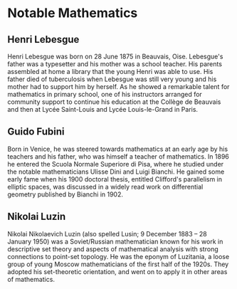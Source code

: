 <!DOCTYPE html>
<html lang="en">

<head>
    <meta charset="utf-8">
    <meta name="viewport" content="width=device-width, initial-scale=1">
    <link rel="stylesheet" href="css/style.css">
</head>

<body>
    <h1>Notable Mathematics</h1>
    <div class="row">
        <div class="col-lg-4 col-md-6 col-sm-12">
            <section class="lebesgue">
                <h2>Henri Lebesgue</h2>
                <p>
                    Henri Lebesgue was born on 28 June 1875 in Beauvais, Oise. Lebesgue's father was a typesetter and his mother was a school teacher. His parents assembled at home a library that the young Henri was able to use. His father died of tuberculosis when Lebesgue
                    was still very young and his mother had to support him by herself. As he showed a remarkable talent for mathematics in primary school, one of his instructors arranged for community support to continue his education at the Collège de
                    Beauvais and then at Lycée Saint-Louis and Lycée Louis-le-Grand in Paris.
                </p>
            </section>
        </div>
        <div class="col-lg-4 col-md-6 col-sm-12">
            <section class="fubini">
                <h2>Guido Fubini</h2>
                <p>
                    Born in Venice, he was steered towards mathematics at an early age by his teachers and his father, who was himself a teacher of mathematics. In 1896 he entered the Scuola Normale Superiore di Pisa, where he studied under the notable mathematicians Ulisse
                    Dini and Luigi Bianchi. He gained some early fame when his 1900 doctoral thesis, entitled Clifford's parallelism in elliptic spaces, was discussed in a widely read work on differential geometry published by Bianchi in 1902.
                </p>
            </section>
        </div>
        <div class="col-lg-4 col-md-12 col-sm-12">
            <section class="luzin">
                <h2>Nikolai Luzin</h2>
                <p>
                    Nikolai Nikolaevich Luzin (also spelled Lusin;   9 December 1883 – 28 January 1950) was a Soviet/Russian mathematician known for his work in descriptive set theory and aspects of mathematical analysis with strong connections to point-set topology. He was
                    the eponym of Luzitania, a loose group of young Moscow mathematicians of the first half of the 1920s. They adopted his set-theoretic orientation, and went on to apply it in other areas of mathematics.
                </p>
            </section>
        </div>
    </div>
</body>
